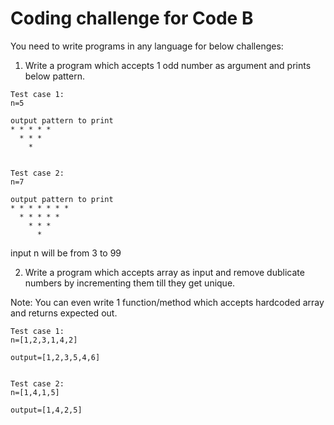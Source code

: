 # Coding challenge for Code B

You need to write programs in any language for below challenges:

1.  Write a program which accepts 1 odd number as argument and prints below pattern.

```
Test case 1:
n=5

output pattern to print
* * * * *
  * * *
    *


Test case 2:
n=7

output pattern to print
* * * * * * *
  * * * * *
    * * *
      *

```

input n will be from 3 to 99

2. Write a program which accepts array as input and remove dublicate numbers by incrementing them till they get unique.

Note: You can even write 1 function/method which accepts hardcoded array and returns expected out.

```
Test case 1:
n=[1,2,3,1,4,2]

output=[1,2,3,5,4,6]


Test case 2:
n=[1,4,1,5]

output=[1,4,2,5]
```
